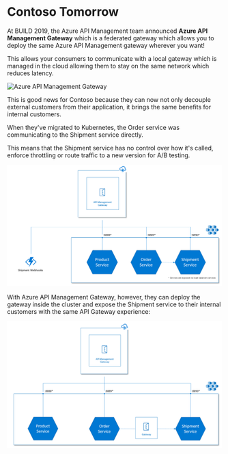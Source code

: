 # Contoso Tomorrow

At BUILD 2019, the Azure API Management team announced **Azure API Management Gateway** which is a federated gateway which allows you to deploy the same Azure API Management gateway wherever you want!

This allows your consumers to communicate with a local gateway which is managed in the cloud allowing them to stay on the same network which reduces latency.

![Azure API Management Gateway](./../media/api-management-gateway.png)

This is good news for Contoso because they can now not only decouple external customers from their application, it brings the same benefits for internal customers.

When they've migrated to Kubernetes, the Order service was communicating to the Shipment service directly.

This means that the Shipment service has no control over how it's called, enforce throttling or route traffic to a new version for A/B testing.

![Contoso migration to Azure Web App for Containers](./../media/contoso-phase-II-internals.png)

With Azure API Management Gateway, however, they can deploy the gateway inside the cluster and expose the Shipment service to their internal customers with the same API Gateway experience:

![Contoso using Azure API Management Gateway inside the cluster](./../media/contoso-future.png)